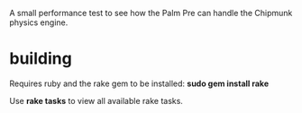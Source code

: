 A small performance test to see how the Palm Pre can handle the Chipmunk physics engine.
# building
Requires ruby and the rake gem to be installed:
**sudo gem install rake**

Use **rake tasks** to view all available rake tasks.